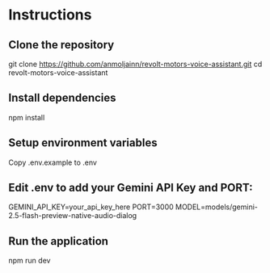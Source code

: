 # Instructions

## Clone the repository

git clone https://github.com/anmoljainn/revolt-motors-voice-assistant.git
cd revolt-motors-voice-assistant


## Install dependencies

npm install


## Setup environment variables

Copy .env.example to .env




## Edit .env to add your Gemini API Key and PORT:

GEMINI_API_KEY=your_api_key_here
PORT=3000
MODEL=models/gemini-2.5-flash-preview-native-audio-dialog


## Run the application

npm run dev
